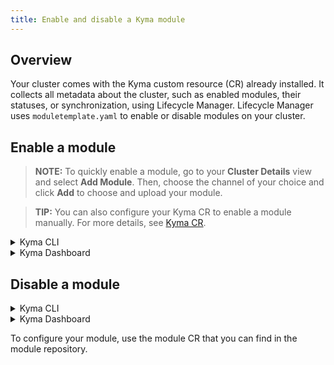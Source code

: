 ```yaml
---
title: Enable and disable a Kyma module
---
```


## Overview

Your cluster comes with the Kyma custom resource (CR) already installed. It collects all metadata about the cluster, such as enabled modules, their statuses, or synchronization, using Lifecycle Manager. Lifecycle Manager uses `moduletemplate.yaml` to enable or disable modules on your cluster. 

## Enable a module

> **NOTE:** To quickly enable a module, go to your **Cluster Details** view and select **Add Module**. Then, choose the channel of your choice and click **Add** to choose and upload your module.

> **TIP:** You can also configure your Kyma CR to enable a module manually. For more details, see [Kyma CR](https://github.com/kyma-project/lifecycle-manager/blob/main/docs/technical-reference/api/kyma-cr.md).

<div tabs name="Enable a module" group="enable-disable-module">
  <details>
  <summary label="cli">
  Kyma CLI
  </summary>

Check which modules are available on your cluster. Run: 
   ```bash
   kyma alpha list module
   ```

You should get a result similar to this example:

   ```bash
   operator.kyma-project.io/module-name    Domain Name (FQDN)         Channel     Version                      Template                     State
        cluster-ip                   kyma-project.io/cluster-ip        fast       v0.0.24    kyma-system/moduletemplate-cluster-ip-fast   <no value>
   ```

Enable a module on your cluster in the release channel of your choice. Run: 

   ```bash
   kyma alpha enable module {MODULE_NAME} --channel {CHANNEL_NAME} --wait
   ```

You should see the following message:

```bash
   - Successfully connected to cluster
   - Modules patched!
   ```

</details>
<details>
<summary label= Kyma Dashboard>
Kyma Dashboard
</summary>

Follow these steps to enable a Kyma module in Kyma Dashboard:
1. Go to the `kyma-system` Namespace.
2. In the **Kyma** section, Choose the **Kyma** resource.
3. Select your Kyma instance (`default-kyma`) and click **Edit**.
4. In the **Modules** section, click **Add**.
5. Choose the name of your desired module.
6. _Optionally_, choose the available channel.
7. Select **Update**.

This process may take a while, depending on the number of modules. The operation was successful if the module Status changed to `READY`.
</details>
</div>

## Disable a module

<div tabs name="Disable a module" group="enable-disable-module">
  <details>
  <summary label="cli">
  Kyma CLI
  </summary>

To disable a module, run: 

   ```bash
   kyma alpha disable module {MODULE_NAME}
   ``` 
You should see the following message:

```bash
   - Successfully connected to cluster
   - Modules patched!
   ```

</details>
<details>
<summary label= Kyma Dashboard>
Kyma Dashboard
</summary>

Follow these steps to disable a Kyma module in Kyma Dashboard:
1. Go to the `kyma-system` Namespace.
2. In the **Kyma** section, Choose the **Kyma** resource.
3. Select your Kyma instance (`default-kyma`) and click **Edit**.
4. Click on the thrash icon next to your module and update the changes.

Your module should disappear from the Module list.
</details>
</div>

To configure your module, use the module CR that you can find in the module repository. 